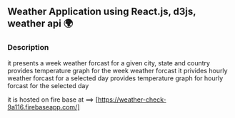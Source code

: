 ## Weather Application using React.js, d3js, weather api 🌍

### Description

it presents a week weather forcast for a  given city, state and country
provides temperature graph for the week weather forcast
it privides hourly weather forcast for a  selected day
provides temperature graph for hourly forcast for the selected day


it is hosted on fire base at ⟹ [https://weather-check-9a116.firebaseapp.com/]
